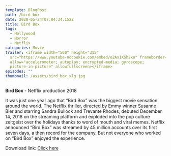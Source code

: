 ```yaml
---
template: BlogPost
path: /bird-box
date: 2020-05-24T07:04:34.152Z
title: Bird Box
tags:
  - Hollywood
  - Horror
  - Netflix
categories: Movie
trailer: <iframe width="560" height="315"
  src="https://www.youtube-nocookie.com/embed/o2AsIXSh2xo" frameborder="0"
  allow="accelerometer; autoplay; encrypted-media; gyroscope;
  picture-in-picture" allowfullscreen></iframe>
episodes: ""
thumbnail: /assets/bird_box_xlg.jpg
---
```

**Bird Box** - Netflix production 2018

It was just one year ago that “Bird Box” was the biggest movie sensation around the world. The Netflix thriller, directed by Emmy winner Susanne Bier and starring Sandra Bullock and Trevante Rhodes, debuted December 14, 2018 on the streaming platform and exploded into the pop culture zeitgeist over the holidays thanks to word of mouth and viral memes. Netflix announced “Bird Box” was streamed by 45 million accounts over its first seven days, a then record for the company. But not everyone who worked on “Bird Box” enjoyed the experience.

Download link: [Click here](https://we.tl/t-7jq2KJOpIw)
